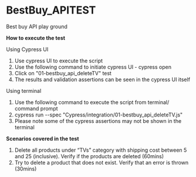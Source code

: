 # BestBuy_APITEST
Best buy API play ground

**How to execute the test**

Using Cypress UI
1. Use cypress UI to execute the script
2. Use the following command to initiate cypress UI - cypress open
3. Click on "01-bestbuy_api_deleteTV" test
4. The results and validation assertions can be seen in the cypress UI itself

Using terminal
1. Use the following command to execute the script from terminal/ command prompt
2. cypress run --spec "Cypress/integration/01-bestbuy_api_deleteTV.js"
3. Please note some of the cypress assertions may not be shown in the terminal

**Scenarios covered in the test**
1. Delete all products under “TVs” category with shipping cost between 5 and 25 (inclusive). Verify if the products are deleted (60mins)
2. Try to delete a product that does not exist. Verify that an error is thrown (30mins)

